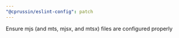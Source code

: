```yaml
---
"@cprussin/eslint-config": patch
---
```


Ensure mjs (and mts, mjsx, and mtsx) files are configured properly

